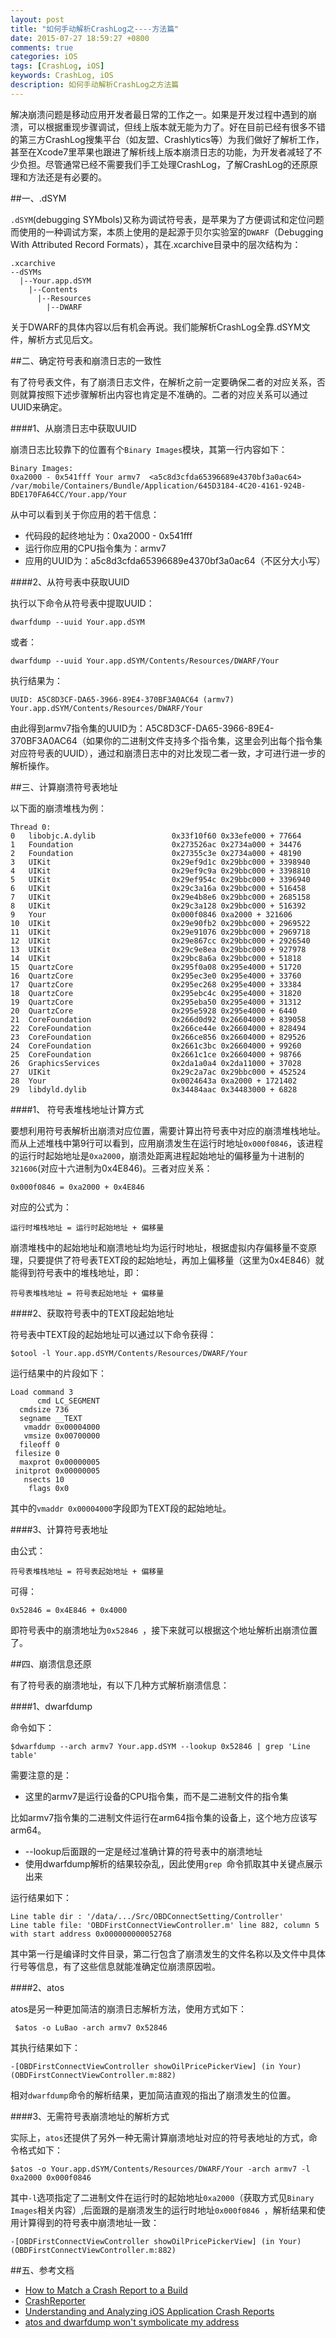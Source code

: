 ```yaml
---
layout: post
title: "如何手动解析CrashLog之----方法篇"
date: 2015-07-27 18:59:27 +0800
comments: true
categories: iOS
tags: [CrashLog, iOS]
keywords: CrashLog, iOS
description: 如何手动解析CrashLog之方法篇
---
```


解决崩溃问题是移动应用开发者最日常的工作之一。如果是开发过程中遇到的崩溃，可以根据重现步骤调试，但线上版本就无能为力了。好在目前已经有很多不错的第三方CrashLog搜集平台（如友盟、Crashlytics等）为我们做好了解析工作，甚至在Xcode7里苹果也跟进了解析线上版本崩溃日志的功能，为开发者减轻了不少负担。尽管通常已经不需要我们手工处理CrashLog，了解CrashLog的还原原理和方法还是有必要的。

##一、.dSYM

`.dSYM`(debugging SYMbols)又称为调试符号表，是苹果为了方便调试和定位问题而使用的一种调试方案，本质上使用的是起源于贝尔实验室的`DWARF`（Debugging With Attributed Record Formats），其在.xcarchive目录中的层次结构为：

```
.xcarchive
--dSYMs
  |--Your.app.dSYM
    |--Contents
      |--Resources
        |--DWARF
```
关于DWARF的具体内容以后有机会再说。我们能解析CrashLog全靠.dSYM文件，解析方式见后文。

##二、确定符号表和崩溃日志的一致性

有了符号表文件，有了崩溃日志文件，在解析之前一定要确保二者的对应关系，否则就算按照下述步骤解析出内容也肯定是不准确的。二者的对应关系可以通过UUID来确定。

 <!-- more -->

####1、从崩溃日志中获取UUID

崩溃日志比较靠下的位置有个`Binary Images`模块，其第一行内容如下：

```
Binary Images:
0xa2000 - 0x541fff Your armv7  <a5c8d3cfda65396689e4370bf3a0ac64> /var/mobile/Containers/Bundle/Application/645D3184-4C20-4161-924B-BDE170FA64CC/Your.app/Your
```
从中可以看到关于你应用的若干信息：

* 代码段的起终地址为：0xa2000 - 0x541fff
* 运行你应用的CPU指令集为：armv7
* 应用的UUID为：a5c8d3cfda65396689e4370bf3a0ac64（不区分大小写）

####2、从符号表中获取UUID

执行以下命令从符号表中提取UUID：

```
dwarfdump --uuid Your.app.dSYM
```
或者：

```
dwarfdump --uuid Your.app.dSYM/Contents/Resources/DWARF/Your
```

执行结果为：

```
UUID: A5C8D3CF-DA65-3966-89E4-370BF3A0AC64 (armv7) Your.app.dSYM/Contents/Resources/DWARF/Your
```
由此得到armv7指令集的UUID为：A5C8D3CF-DA65-3966-89E4-370BF3A0AC64（如果你的二进制文件支持多个指令集，这里会列出每个指令集对应符号表的UUID），通过和崩溃日志中的对比发现二者一致，才可进行进一步的解析操作。

##三、计算崩溃符号表地址

以下面的崩溃堆栈为例：
```
Thread 0:
0   libobjc.A.dylib               	0x33f10f60 0x33efe000 + 77664
1   Foundation                    	0x273526ac 0x2734a000 + 34476
2   Foundation                    	0x27355c3e 0x2734a000 + 48190
3   UIKit                         	0x29ef9d1c 0x29bbc000 + 3398940
4   UIKit                         	0x29ef9c9a 0x29bbc000 + 3398810
5   UIKit                         	0x29ef954c 0x29bbc000 + 3396940
6   UIKit                         	0x29c3a16a 0x29bbc000 + 516458
7   UIKit                         	0x29e4b8e6 0x29bbc000 + 2685158
8   UIKit                         	0x29c3a128 0x29bbc000 + 516392
9   Your                          	0x000f0846 0xa2000 + 321606
10  UIKit                         	0x29e90fb2 0x29bbc000 + 2969522
11  UIKit                         	0x29e91076 0x29bbc000 + 2969718
12  UIKit                         	0x29e867cc 0x29bbc000 + 2926540
13  UIKit                         	0x29c9e8ea 0x29bbc000 + 927978
14  UIKit                         	0x29bc8a6a 0x29bbc000 + 51818
15  QuartzCore                    	0x295f0a08 0x295e4000 + 51720
16  QuartzCore                    	0x295ec3e0 0x295e4000 + 33760
17  QuartzCore                    	0x295ec268 0x295e4000 + 33384
18  QuartzCore                    	0x295ebc4c 0x295e4000 + 31820
19  QuartzCore                    	0x295eba50 0x295e4000 + 31312
20  QuartzCore                    	0x295e5928 0x295e4000 + 6440
21  CoreFoundation                	0x266d0d92 0x26604000 + 839058
22  CoreFoundation                	0x266ce44e 0x26604000 + 828494
23  CoreFoundation                	0x266ce856 0x26604000 + 829526
24  CoreFoundation                	0x2661c3bc 0x26604000 + 99260
25  CoreFoundation                	0x2661c1ce 0x26604000 + 98766
26  GraphicsServices              	0x2da1a0a4 0x2da11000 + 37028
27  UIKit                         	0x29c2a7ac 0x29bbc000 + 452524
28  Your                          	0x0024643a 0xa2000 + 1721402
29  libdyld.dylib                 	0x34484aac 0x34483000 + 6828
```

####1、 符号表堆栈地址计算方式

要想利用符号表解析出崩溃对应位置，需要计算出符号表中对应的崩溃堆栈地址。而从上述堆栈中第9行可以看到，应用崩溃发生在运行时地址`0x000f0846`，该进程的运行时起始地址是`0xa2000`，崩溃处距离进程起始地址的偏移量为十进制的`321606`(对应十六进制为0x4E846)。三者对应关系：

```
0x000f0846 = 0xa2000 + 0x4E846
```
对应的公式为：

```
运行时堆栈地址 = 运行时起始地址 + 偏移量
```

崩溃堆栈中的起始地址和崩溃地址均为运行时地址，根据虚拟内存偏移量不变原理，只要提供了符号表TEXT段的起始地址，再加上偏移量（这里为0x4E846）就能得到符号表中的堆栈地址，即：

```
符号表堆栈地址 = 符号表起始地址 + 偏移量
```

####2、获取符号表中的TEXT段起始地址

符号表中TEXT段的起始地址可以通过以下命令获得：

```
$otool -l Your.app.dSYM/Contents/Resources/DWARF/Your
```

运行结果中的片段如下：

```
Load command 3
      cmd LC_SEGMENT
  cmdsize 736
  segname __TEXT
   vmaddr 0x00004000
   vmsize 0x00700000
  fileoff 0
 filesize 0
  maxprot 0x00000005
 initprot 0x00000005
   nsects 10
    flags 0x0
```

其中的`vmaddr 0x00004000`字段即为TEXT段的起始地址。

####3、计算符号表地址

由公式：

```
符号表堆栈地址 = 符号表起始地址 + 偏移量
```
可得：

```
0x52846 = 0x4E846 + 0x4000
```
即符号表中的崩溃地址为`0x52846 `，接下来就可以根据这个地址解析出崩溃位置了。

##四、崩溃信息还原

有了符号表的崩溃地址，有以下几种方式解析崩溃信息：

####1、dwarfdump

命令如下：

```
$dwarfdump --arch armv7 Your.app.dSYM --lookup 0x52846 | grep 'Line table'
```
需要注意的是：

* 这里的armv7是运行设备的CPU指令集，而不是二进制文件的指令集

比如armv7指令集的二进制文件运行在arm64指令集的设备上，这个地方应该写arm64。

* --lookup后面跟的一定是经过准确计算的符号表中的崩溃地址
* 使用dwarfdump解析的结果较杂乱，因此使用`grep `命令抓取其中关键点展示出来

运行结果如下：

```
Line table dir : '/data/.../Src/OBDConnectSetting/Controller'
Line table file: 'OBDFirstConnectViewController.m' line 882, column 5 with start address 0x000000000052768
```
其中第一行是编译时文件目录，第二行包含了崩溃发生的文件名称以及文件中具体行号等信息，有了这些信息就能准确定位崩溃原因啦。

####2、atos

atos是另一种更加简洁的崩溃日志解析方法，使用方式如下：

```
 $atos -o LuBao -arch armv7 0x52846
```

其执行结果如下：

```
-[OBDFirstConnectViewController showOilPricePickerView] (in Your) (OBDFirstConnectViewController.m:882)
```
相对`dwarfdump`命令的解析结果，更加简洁直观的指出了崩溃发生的位置。

####3、无需符号表崩溃地址的解析方式

实际上，`atos`还提供了另外一种无需计算崩溃地址对应的符号表地址的方式，命令格式如下：

```
$atos -o Your.app.dSYM/Contents/Resources/DWARF/Your -arch armv7 -l 0xa2000 0x000f0846
```

其中`-l`选项指定了二进制文件在运行时的起始地址`0xa2000`（获取方式见`Binary Images`相关内容）,后面跟的是崩溃发生的运行时地址`0x000f0846 `，解析结果和使用计算得到的符号表中崩溃地址一致：

```
-[OBDFirstConnectViewController showOilPricePickerView] (in Your) (OBDFirstConnectViewController.m:882)
```

##五、参考文档

* [How to Match a Crash Report to a Build](https://developer.apple.com/library/mac/qa/qa1765/_index.html)
* [CrashReporter](https://developer.apple.com/library/mac/technotes/tn2004/tn2123.html)
* [Understanding and Analyzing iOS Application Crash Reports](https://developer.apple.com/library/ios/technotes/tn2151/_index.html)
* [atos and dwarfdump won't symbolicate my address](http://stackoverflow.com/a/12464678/2293677)
